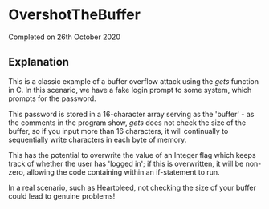 # OvershotTheBuffer
Completed on 26th October 2020

## Explanation
This is a classic example of a buffer overflow attack using the *gets* function in C. In this scenario, we have a fake login prompt to some system, which prompts for the password. 

This password is stored in a 16-character array serving as the 'buffer' - as the comments in the program show, *gets* does not check the size of the buffer, so if you input more than 16 characters, it will continually to sequentially write characters in each byte of memory.

This has the potential to overwrite the value of an Integer flag which keeps track of whether the user has 'logged in'; if this is overwritten, it will be non-zero, allowing the code containing within an if-statement to run. 

In a real scenario, such as Heartbleed, not checking the size of your buffer could lead to genuine problems!